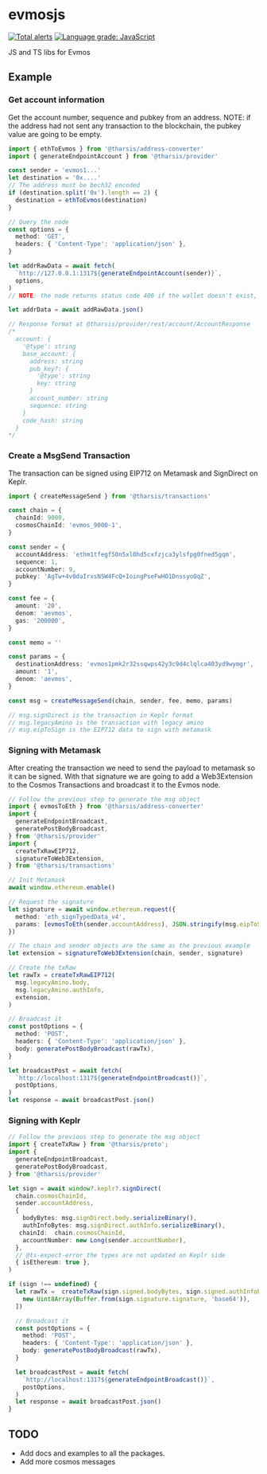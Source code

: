 # evmosjs

[![Total alerts](https://img.shields.io/lgtm/alerts/g/tharsis/evmosjs.svg?logo=lgtm&logoWidth=18)](https://lgtm.com/projects/g/tharsis/evmosjs/alerts/) [![Language grade: JavaScript](https://img.shields.io/lgtm/grade/javascript/g/tharsis/evmosjs.svg?logo=lgtm&logoWidth=18)](https://lgtm.com/projects/g/tharsis/evmosjs/context:javascript)

JS and TS libs for Evmos

## Example

### Get account information

Get the account number, sequence and pubkey from an address.
NOTE: if the address had not sent any transaction to the blockchain, the pubkey value are going to be empty.

```ts
import { ethToEvmos } from '@tharsis/address-converter'
import { generateEndpointAccount } from '@tharsis/provider'

const sender = 'evmos1...'
let destination = '0x....'
// The address must be bech32 encoded
if (destination.split('0x').length == 2) {
  destination = ethToEvmos(destination)
}

// Query the node
const options = {
  method: 'GET',
  headers: { 'Content-Type': 'application/json' },
}

let addrRawData = await fetch(
  `http://127.0.0.1:1317${generateEndpointAccount(sender)}`,
  options,
)
// NOTE: the node returns status code 400 if the wallet doesn't exist, catch that error

let addrData = await addRawData.json()

// Response format at @tharsis/provider/rest/account/AccountResponse
/*
  account: {
    '@type': string
    base_account: {
      address: string
      pub_key?: {
        '@type': string
        key: string
      }
      account_number: string
      sequence: string
    }
    code_hash: string
  }
*/
```

### Create a MsgSend Transaction

The transaction can be signed using EIP712 on Metamask and SignDirect on Keplr.

```ts
import { createMessageSend } from '@tharsis/transactions'

const chain = {
  chainId: 9000,
  cosmosChainId: 'evmos_9000-1',
}

const sender = {
  accountAddress: 'ethm1tfegf50n5xl0hd5cxfzjca3ylsfpg0fned5gqm',
  sequence: 1,
  accountNumber: 9,
  pubkey: 'AgTw+4v0daIrxsNSW4FcQ+IoingPseFwHO1DnssyoOqZ',
}

const fee = {
  amount: '20',
  denom: 'aevmos',
  gas: '200000',
}

const memo = ''

const params = {
  destinationAddress: 'evmos1pmk2r32ssqwps42y3c9d4clqlca403yd9wymgr',
  amount: '1',
  denom: 'aevmos',
}

const msg = createMessageSend(chain, sender, fee, memo, params)

// msg.signDirect is the transaction in Keplr format
// msg.legacyAmino is the transaction with legacy amino
// msg.eipToSign is the EIP712 data to sign with metamask
```

### Signing with Metamask

After creating the transaction we need to send the payload to metamask so it can be signed. With that signature we are going to add a Web3Extension to the Cosmos Transactions and broadcast it to the Evmos node.

```ts
// Follow the previous step to generate the msg object
import { evmosToEth } from '@tharsis/address-converter'
import {
  generateEndpointBroadcast,
  generatePostBodyBroadcast,
} from '@tharsis/provider'
import {
  createTxRawEIP712,
  signatureToWeb3Extension,
} from '@tharsis/transactions'

// Init Metamask
await window.ethereum.enable()

// Request the signature
let signature = await window.ethereum.request({
  method: 'eth_signTypedData_v4',
  params: [evmosToEth(sender.accountAddress), JSON.stringify(msg.eipToSign)],
})

// The chain and sender objects are the same as the previous example
let extension = signatureToWeb3Extension(chain, sender, signature)

// Create the txRaw
let rawTx = createTxRawEIP712(
  msg.legacyAmino.body,
  msg.legacyAmino.authInfo,
  extension,
)

// Broadcast it
const postOptions = {
  method: 'POST',
  headers: { 'Content-Type': 'application/json' },
  body: generatePostBodyBroadcast(rawTx),
}

let broadcastPost = await fetch(
  `http://localhost:1317${generateEndpointBroadcast()}`,
  postOptions,
)
let response = await broadcastPost.json()
```

### Signing with Keplr

```ts
// Follow the previous step to generate the msg object
import { createTxRaw } from '@tharsis/proto';
import {
  generateEndpointBroadcast,
  generatePostBodyBroadcast,
} from '@tharsis/provider'

let sign = await window?.keplr?.signDirect(
  chain.cosmosChainId,
  sender.accountAddress,
  {
    bodyBytes: msg.signDirect.body.serializeBinary(),
    authInfoBytes: msg.signDirect.authInfo.serializeBinary(),
   chainId:  chain.cosmosChainId,
    accountNumber: new Long(sender.accountNumber),
  },
  // @ts-expect-error the types are not updated on Keplr side
  { isEthereum: true },
)

if (sign !== undefined) {
  let rawTx =  createTxRaw(sign.signed.bodyBytes, sign.signed.authInfoBytes, [
    new Uint8Array(Buffer.from(sign.signature.signature, 'base64')),
  ])

  // Broadcast it
  const postOptions = {
    method: 'POST',
    headers: { 'Content-Type': 'application/json' },
    body: generatePostBodyBroadcast(rawTx),
  }

  let broadcastPost = await fetch(
    `http://localhost:1317${generateEndpointBroadcast()}`,
    postOptions,
  )
  let response = await broadcastPost.json()
}
```

## TODO

- Add docs and examples to all the packages.
- Add more cosmos messages
